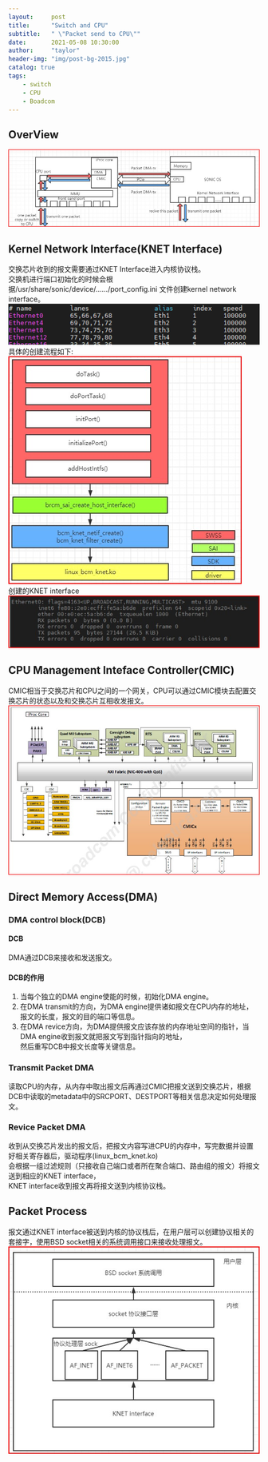 ```yaml
---
layout:     post
title:      "Switch and CPU"
subtitle:   " \"Packet send to CPU\""
date:       2021-05-08 10:30:00
author:     "taylor"
header-img: "img/post-bg-2015.jpg"
catalog: true
tags:
    - switch
    - CPU
    - Boadcom
---
```


## OverView
![overview](../img/in-post/overview.jpg)
## Kernel Network Interface(KNET Interface)
交换芯片收到的报文需要通过KNET Interface进入内核协议栈。  
交换机进行端口初始化的时候会根据/usr/share/sonic/device/……/port_config.ini 文件创建kernel network interface。  
![port_config](../img/in-post/port_config.png)  
具体的创建流程如下:  
![create_netif](../img/in-post/create_netif.jpg)  
创建的KNET interface  
![netif](../img/in-post/netif.jpg)  
## CPU Management Inteface Controller(CMIC)
CMIC相当于交换芯片和CPU之间的一个网关，CPU可以通过CMIC模块去配置交换芯片的状态以及和交换芯片互相收发报文。  
![CMIC](../img/in-post/CMIC.jpg) 
## Direct Memory Access(DMA)
### DMA control block(DCB)
#### DCB
DMA通过DCB来接收和发送报文。
#### DCB的作用
1. 当每个独立的DMA engine使能的时候，初始化DMA engine。
2. 在DMA transmit的方向，为DMA engine提供诸如报文在CPU内存的地址，报文的长度，报文的目的端口等信息。
3. 在DMA revice方向，为DMA提供报文应该存放的内存地址空间的指针，当DMA engine收到报文就把报文写到指针指向的地址，  
   然后重写DCB中报文长度等关键信息。
### Transmit Packet DMA
读取CPU的内存，从内存中取出报文后再通过CMIC把报文送到交换芯片，根据DCB中读取的metadata中的SRCPORT、DESTPORT等相关信息决定如何处理报文。
### Revice Packet DMA
收到从交换芯片发出的报文后，把报文内容写进CPU的内存中，写完数据并设置好相关寄存器后，驱动程序(linux_bcm_knet.ko)  
会根据一组过滤规则（只接收自己端口或者所在聚合端口、路由组的报文）将报文送到相应的KNET interface，  
KNET interface收到报文再将报文送到内核协议栈。
## Packet Process 
报文通过KNET interface被送到内核的协议栈后，在用户层可以创建协议相关的套接字，使用BSD socket相关的系统调用接口来接收处理报文。  
![netiftokernel](../img/in-post/netiftokernel.jpg) 
